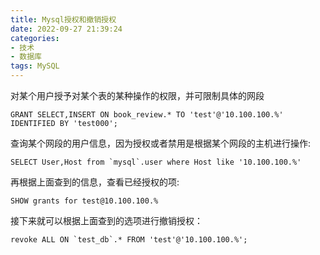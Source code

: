 ```yaml
---
title: Mysql授权和撤销授权
date: 2022-09-27 21:39:24
categories: 
- 技术
- 数据库
tags: MySQL
---
```


对某个用户授予对某个表的某种操作的权限，并可限制具体的网段

<!--more-->

```
GRANT SELECT,INSERT ON book_review.* TO 'test'@'10.100.100.%' IDENTIFIED BY 'test000';
```

查询某个网段的用户信息，因为授权或者禁用是根据某个网段的主机进行操作:

```
SELECT User,Host from `mysql`.user where Host like '10.100.100.%'
```

再根据上面查到的信息，查看已经授权的项:

```
SHOW grants for test@10.100.100.%
```

接下来就可以根据上面查到的选项进行撤销授权：

```
revoke ALL ON `test_db`.* FROM 'test'@'10.100.100.%';
```

